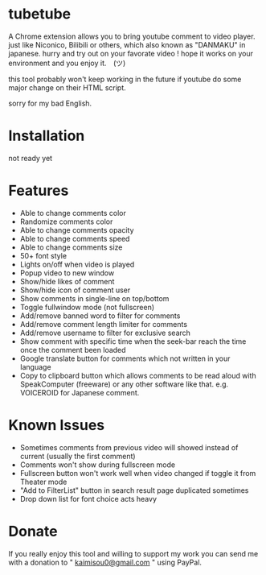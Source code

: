 # tubetube
A Chrome extension allows you to bring youtube comment to video player.
just like Niconico, Bilibili or others, which also known as "DANMAKU" in japanese.
hurry and try out on your favorate video !
hope it works on your environment and you enjoy it.　(ツ)

this tool probably won't keep working in the future if youtube do some major change on their HTML script.

sorry for my bad English.

# Installation
  not ready yet

# Features

* Able to change comments color
* Randomize comments color
* Able to change comments opacity
* Able to change comments speed
* Able to change comments size
* 50+ font style
* Lights on/off when video is played
* Popup video to new window
* Show/hide likes of comment
* Show/hide icon of comment user
* Show comments in single-line on top/bottom
* Toggle fullwindow mode (not fullscreen)
* Add/remove banned word to filter for comments
* Add/remove comment length limiter for comments
* Add/remove username to filter for exclusive search
* Show comment with specific time when the seek-bar reach the time 
  once the comment been loaded
* Google translate button for comments which not written in your language
* Copy to clipboard button which allows comments to be read aloud with SpeakComputer (freeware) 
  or any other software like that. e.g. VOICEROID for Japanese comment.

# Known Issues
* Sometimes comments from previous video will showed instead of 
  current (usually the first comment)
* Comments won't show during fullscreen mode
* Fullscreen button won't work well when video changed if toggle it from Theater mode
* "Add to FilterList" button in search result page duplicated sometimes
* Drop down list for font choice acts heavy

# Donate
If you really enjoy this tool and willing to support my work
you can send me with a donation to " kaimisou0@gmail.com " using PayPal.
